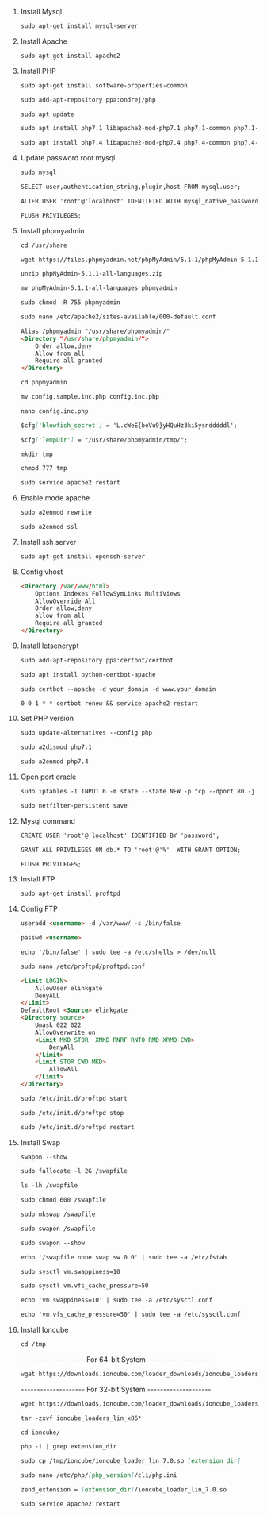 1. Install Mysql

	```markdown
	sudo apt-get install mysql-server
	```

2. Install Apache

	```markdown
	sudo apt-get install apache2
	```

3. Install PHP

	```markdown
	sudo apt-get install software-properties-common
	```

	```markdown
	sudo add-apt-repository ppa:ondrej/php
	```

	```markdown
	sudo apt update
	```

	```markdown
	sudo apt install php7.1 libapache2-mod-php7.1 php7.1-common php7.1-mbstring php7.1-xmlrpc php7.1-soap php7.1-gd php7.1-xml php7.1-intl php7.1-mysql php7.1-cli php7.1-mcrypt php7.1-zip php7.1-curl
	```
	
	```markdown
	sudo apt install php7.4 libapache2-mod-php7.4 php7.4-common php7.4-mbstring php7.4-xmlrpc php7.4-soap php7.4-gd php7.4-xml php7.4-intl php7.4-mysql php7.4-cli php7.4-mcrypt php7.4-zip php7.4-curl
	```

4. Update password root mysql
	```markdown
	sudo mysql
	```

	```markdown
	SELECT user,authentication_string,plugin,host FROM mysql.user;
	```

	```markdown
	ALTER USER 'root'@'localhost' IDENTIFIED WITH mysql_native_password BY 'password';
	```
	
	```markdown
	FLUSH PRIVILEGES;
	```

5. Install phpmyadmin
	```markdown
	cd /usr/share
	```
	
	```markdown
	wget https://files.phpmyadmin.net/phpMyAdmin/5.1.1/phpMyAdmin-5.1.1-all-languages.zip
	```
	
	```markdown
	unzip phpMyAdmin-5.1.1-all-languages.zip
	```
	
	```markdown
	mv phpMyAdmin-5.1.1-all-languages phpmyadmin
	```
	
	```markdown
	sudo chmod -R 755 phpmyadmin
	```
	
	```markdown
	sudo nano /etc/apache2/sites-available/000-default.conf
	```
	
	```markdown
	Alias /phpmyadmin "/usr/share/phpmyadmin/"
	<Directory "/usr/share/phpmyadmin/">
		Order allow,deny
		Allow from all
		Require all granted
	</Directory>
	```

	```markdown
	cd phpmyadmin
	```

	```markdown
	mv config.sample.inc.php config.inc.php
	```
	
	```markdown
	nano config.inc.php
	```
	
	```markdown
	$cfg['blowfish_secret'] = 'L.cWeE{beVu9}yHQuHz3ki5ysndddddl';
	```
	
	```markdown
	$cfg['TempDir'] = "/usr/share/phpmyadmin/tmp/";
	```
	
	```markdown
	mkdir tmp
	```
	
	```markdown
	chmod 777 tmp
	```
	
	```markdown
	sudo service apache2 restart
	```

6. Enable mode apache
	```markdown
	sudo a2enmod rewrite
	```
	
	```markdown
	sudo a2enmod ssl
	```

7. Install ssh server
	```markdown
	sudo apt-get install openssh-server
	```

8. Config vhost
	```markdown
	<Directory /var/www/html>
		Options Indexes FollowSymLinks MultiViews
		AllowOverride All
		Order allow,deny
		allow from all
		Require all granted
	</Directory>
	```

9. Install letsencrypt
	```markdown
	sudo add-apt-repository ppa:certbot/certbot
	```
	
	```markdown
	sudo apt install python-certbot-apache
	```
	
	```markdown
	sudo certbot --apache -d your_domain -d www.your_domain
	```

	```markdown
	0 0 1 * * certbot renew && service apache2 restart
	```
10. Set PHP version
	```markdown
	sudo update-alternatives --config php
	```
	```markdown
	sudo a2dismod php7.1
	```
	```markdown
	sudo a2enmod php7.4
	```

11. Open port oracle
	```markdown
	sudo iptables -I INPUT 6 -m state --state NEW -p tcp --dport 80 -j ACCEPT
	```
	
	```markdown
	sudo netfilter-persistent save
	```
12. Mysql command
	```markdown
	CREATE USER 'root'@'localhost' IDENTIFIED BY 'password';
	```
	```markdown
	GRANT ALL PRIVILEGES ON db.* TO 'root'@'%'  WITH GRANT OPTION;
	```
	```markdown
	FLUSH PRIVILEGES;
	```
14. Install FTP
	```markdown
	sudo apt-get install proftpd
	```
15. Config FTP
 	```markdown
	useradd <username> -d /var/www/ -s /bin/false
	```
	```markdown
	passwd <username>
	```
	```markdown
	echo '/bin/false' | sudo tee -a /etc/shells > /dev/null
	```
	```markdown
	sudo nano /etc/proftpd/proftpd.conf
	```
	```markdown
	<Limit LOGIN>
		AllowUser elinkgate
		DenyALL
	</Limit>
	DefaultRoot <Source> elinkgate
	<Directory source>
		Umask 022 022
		AllowOverwrite on
		<Limit MKD STOR  XMKD RNRF RNTO RMD XRMD CWD>
			DenyAll
		</Limit>
		<Limit STOR CWD MKD>
			AllowAll
		</Limit>
	</Directory>
	```
	```markdown
	sudo /etc/init.d/proftpd start
	```
	```markdown
	sudo /etc/init.d/proftpd stop
	```
	```markdown
	sudo /etc/init.d/proftpd restart
	```
16. Install Swap
	```markdown
	swapon --show
	```
	```markdown
	sudo fallocate -l 2G /swapfile
	```
	```markdown
	ls -lh /swapfile
	```
	```markdown
	sudo chmod 600 /swapfile
	```
	```markdown
	sudo mkswap /swapfile
	```
	```markdown
	sudo swapon /swapfile
	```
	```markdown
	sudo swapon --show
	```
	```markdown
	echo '/swapfile none swap sw 0 0' | sudo tee -a /etc/fstab
	```
	```markdown
	sudo sysctl vm.swappiness=10
	```
	```markdown
	sudo sysctl vm.vfs_cache_pressure=50
	```
	```markdown
	echo 'vm.swappiness=10' | sudo tee -a /etc/sysctl.conf
	```
	```markdown
	echo 'vm.vfs_cache_pressure=50' | sudo tee -a /etc/sysctl.conf
	```
17. Install Ioncube
	```markdown
	cd /tmp
	```
	-------------------- For 64-bit System --------------------
	```markdown
	wget https://downloads.ioncube.com/loader_downloads/ioncube_loaders_lin_x86-64.tar.gz
	```
	-------------------- For 32-bit System --------------------
	```markdown
	wget https://downloads.ioncube.com/loader_downloads/ioncube_loaders_lin_x86.tar.gz
	```
	```markdown
	tar -zxvf ioncube_loaders_lin_x86*
	```
	```markdown
	cd ioncube/
	```
	```markdown
	php -i | grep extension_dir
	```
	```markdown
	sudo cp /tmp/ioncube/ioncube_loader_lin_7.0.so [extension_dir]
	```
	```markdown
	sudo nano /etc/php/[php_version]/cli/php.ini
	```
	```markdown
	zend_extension = [extension_dir]/ioncube_loader_lin_7.0.so
	```
	```markdown
	sudo service apache2 restart
	```
